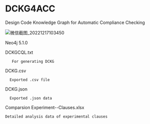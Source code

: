 # DCKG4ACC
Design Code Knowledge Graph for Automatic Compliance Checking

![微信截图_20221217103450](https://user-images.githubusercontent.com/120766402/208225047-2428b859-0691-4e44-b544-fb4edad472ba.jpg)

Neo4j 5.1.0

  DCKGCQL.txt
  
       For generating DCKG
      
  DCKG.csv
  
      Exported .csv file
      
  DCKG.json
  
      Exported .json data
      
Comparsion Experiment--Clauses.xlsx

    Detailed analysis data of experimental clauses
    


